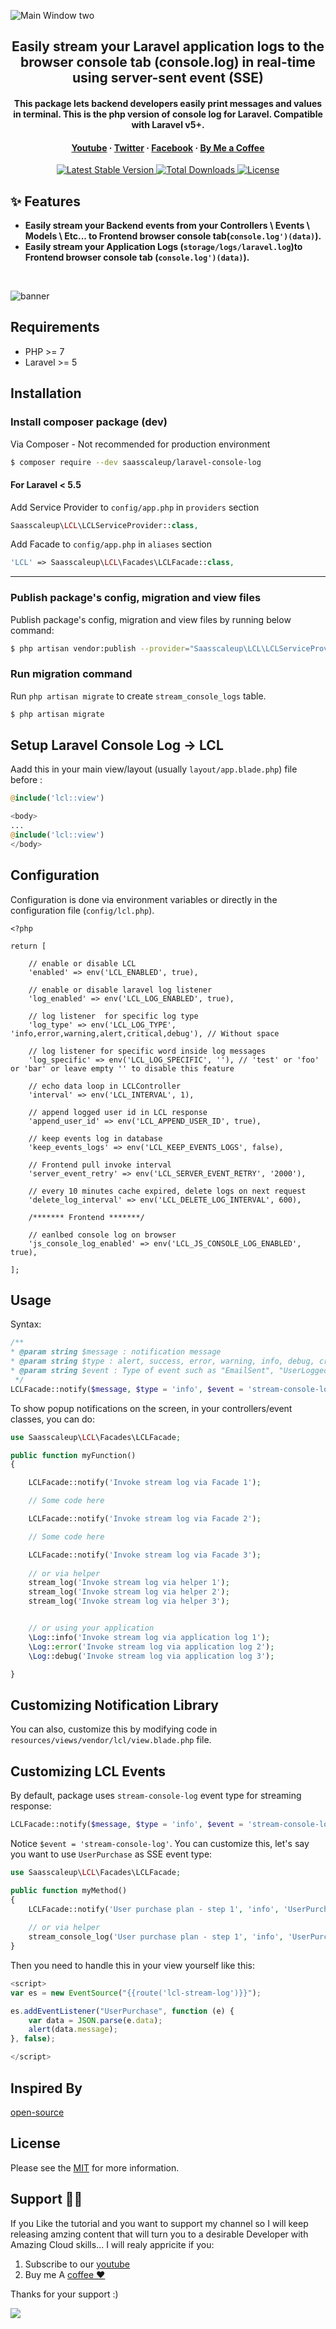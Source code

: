 ![Main Window two](https://github.com/saasscaleup/laravel-console-log/blob/master/lcl-saasscaleup.png?raw=true)

<h2 align="center">Easily stream your Laravel application logs to the browser console tab (console.log) in real-time using server-sent event (SSE)</h2>

<h4 align="center">This package lets backend developers easily print messages and values in terminal. This is the php version of console log for Laravel.
Compatible with Laravel v5+.</h4>
<h4 align="center">
  <a href="https://youtube.com/@ScaleUpSaaS">Youtube</a>
  <span> · </span>
  <a href="https://twitter.com/ScaleUpSaaS">Twitter</a>
  <span> · </span>
  <a href="https://facebook.com/ScaleUpSaaS">Facebook</a>
  <span> · </span>
  <a href="https://buymeacoffee.com/scaleupsaas">By Me a Coffee</a>
</h4>

<p align="center">
   <a href="https://packagist.org/packages/saasscaleup/laravel-console-log">
      <img src="https://poser.pugx.org/saasscaleup/laravel-console-log/v/stable.png" alt="Latest Stable Version">
  </a>

  <a href="https://packagist.org/packages/saasscaleup/laravel-console-log">
      <img src="https://poser.pugx.org/saasscaleup/laravel-console-log/downloads.png" alt="Total Downloads">
  </a>

  <a href="https://packagist.org/packages/saasscaleup/laravel-console-log">
    <img src="https://poser.pugx.org/saasscaleup/laravel-console-log/license.png" alt="License">
  </a>
</p>

## ✨ Features

- **Easily stream your Backend events from your Controllers \ Events \ Models \ Etc...  to Frontend browser console tab(`console.log')(data)`).** 
- **Easily stream your Application Logs (`storage/logs/laravel.log`)to Frontend browser console tab (`console.log')(data)`).**

<br>

![banner](https://github.com/saasscaleup/laravel-console-log/blob/master/lcl-demo.gif?raw=true)
<br>


## Requirements

 - PHP >= 7
 - Laravel >= 5

## Installation

### Install composer package (dev)

Via Composer - Not recommended for production environment

``` bash
$ composer require --dev saasscaleup/laravel-console-log
```

#### For Laravel < 5.5

Add Service Provider to `config/app.php` in `providers` section
```php
Saasscaleup\LCL\LCLServiceProvider::class,
```

Add Facade to `config/app.php` in `aliases` section
```php
'LCL' => Saasscaleup\LCL\Facades\LCLFacade::class,
```


---

### Publish package's config, migration and view files


Publish package's config, migration and view files by running below command:

```bash
$ php artisan vendor:publish --provider="Saasscaleup\LCL\LCLServiceProvider"
```

### Run migration command

Run `php artisan migrate` to create `stream_console_logs` table.

```bash
$ php artisan migrate
```

## Setup Laravel Console Log -> LCL 

Aadd this in your main view/layout (usually `layout/app.blade.php`) file before </body>:

```php
@include('lcl::view')
```

```php
<body>
...
@include('lcl::view')
</body>
```

## Configuration

Configuration is done via environment variables or directly in the configuration file (`config/lcl.php`).

```
<?php

return [

    // enable or disable LCL
    'enabled' => env('LCL_ENABLED', true),

    // enable or disable laravel log listener 
    'log_enabled' => env('LCL_LOG_ENABLED', true),

    // log listener  for specific log type
    'log_type' => env('LCL_LOG_TYPE', 'info,error,warning,alert,critical,debug'), // Without space

    // log listener for specific word inside log messages
    'log_specific' => env('LCL_LOG_SPECIFIC', ''), // 'test' or 'foo' or 'bar' or leave empty '' to disable this feature

    // echo data loop in LCLController
    'interval' => env('LCL_INTERVAL', 1),

    // append logged user id in LCL response
    'append_user_id' => env('LCL_APPEND_USER_ID', true),

    // keep events log in database
    'keep_events_logs' => env('LCL_KEEP_EVENTS_LOGS', false),

    // Frontend pull invoke interval
    'server_event_retry' => env('LCL_SERVER_EVENT_RETRY', '2000'),

    // every 10 minutes cache expired, delete logs on next request
    'delete_log_interval' => env('LCL_DELETE_LOG_INTERVAL', 600), 

    /******* Frontend *******/

    // eanlbed console log on browser
    'js_console_log_enabled' => env('LCL_JS_CONSOLE_LOG_ENABLED', true),

];
```

## Usage

Syntax:

```php
/**
* @param string $message : notification message
* @param string $type : alert, success, error, warning, info, debug, critical, etc...
* @param string $event : Type of event such as "EmailSent", "UserLoggedIn", etc
 */
LCLFacade::notify($message, $type = 'info', $event = 'stream-console-log')
```

To show popup notifications on the screen, in your controllers/event classes, you can  do:

```php
use Saasscaleup\LCL\Facades\LCLFacade;

public function myFunction()
{

    LCLFacade::notify('Invoke stream log via Facade 1');

    // Some code here

    LCLFacade::notify('Invoke stream log via Facade 2');

    // Some code here

    LCLFacade::notify('Invoke stream log via Facade 3');
    
    // or via helper
    stream_log('Invoke stream log via helper 1');
    stream_log('Invoke stream log via helper 2');     
    stream_log('Invoke stream log via helper 3');


    // or using your application
    \Log::info('Invoke stream log via application log 1');
    \Log::error('Invoke stream log via application log 2');
    \Log::debug('Invoke stream log via application log 3');

}
```



## Customizing Notification Library

You can also, customize this by modifying code in `resources/views/vendor/lcl/view.blade.php` file.

## Customizing LCL Events

By default, package uses `stream-console-log` event type for streaming response:


```php
LCLFacade::notify($message, $type = 'info', $event = 'stream-console-log')
```

Notice `$event = 'stream-console-log'`. You can customize this, let's say you want to use `UserPurchase` as SSE event type:

```php
use Saasscaleup\LCL\Facades\LCLFacade;

public function myMethod()
{
    LCLFacade::notify('User purchase plan - step 1', 'info', 'UserPurchase');
    
    // or via helper
    stream_console_log('User purchase plan - step 1', 'info', 'UserPurchase');
}
```

Then you need to handle this in your view yourself like this:

```javascript
<script>
var es = new EventSource("{{route('lcl-stream-log')}}");

es.addEventListener("UserPurchase", function (e) {
    var data = JSON.parse(e.data);
    alert(data.message);
}, false);

</script>
```

## Inspired By

[open-source](https://github.com/saasscaleup/laravel-stream-log)

## License

Please see the [MIT](license.md) for more information.


## Support 🙏😃
  
 If you Like the tutorial and you want to support my channel so I will keep releasing amzing content that will turn you to a desirable Developer with Amazing Cloud skills... I will realy appricite if you:
 
 1. Subscribe to our [youtube](http://www.youtube.com/@ScaleUpSaaS?sub_confirmation=1)
 2. Buy me A [coffee ❤️](https://www.buymeacoffee.com/scaleupsaas)

Thanks for your support :)

<a href="https://www.buymeacoffee.com/scaleupsaas"><img src="https://img.buymeacoffee.com/button-api/?text=Buy me a coffee&emoji=&slug=scaleupsaas&button_colour=FFDD00&font_colour=000000&font_family=Cookie&outline_colour=000000&coffee_colour=ffffff" /></a>
